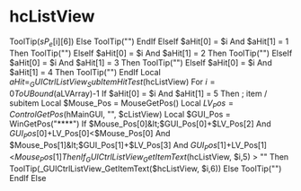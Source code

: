 # hcListView
 ToolTip($sP_e[$i][6]) Else ToolTip("") EndIf ElseIf $aHit[0] = $i And $aHit[1] = 1 Then ToolTip("") ElseIf $aHit[0] = $i And $aHit[1] = 2 Then ToolTip("") ElseIf $aHit[0] = $i And $aHit[1] = 3 Then ToolTip("") ElseIf $aHit[0] = $i And $aHit[1] = 4 Then   ToolTip("") EndIf Local $aHit = _GUICtrlListView_SubItemHitTest($hcListView) For $i=0 To UBound($aLVArray)-1 If $aHit[0] = $i And $aHit[1] = 5 Then ; item / subitem Local $Mouse_Pos = MouseGetPos() Local $LV_Pos = ControlGetPos($hMainGUI, "", $cListView) Local $GUI_Pos = WinGetPos("****") If  $Mouse_Pos[0]&lt;$GUI_Pos[0]+$LV_Pos[2] And $GUI_Pos[0]+$LV_Pos[0]&lt;$Mouse_Pos[0] And $Mouse_Pos[1]&lt;$GUI_Pos[1]+$LV_Pos[3] And $GUI_Pos[1]+$LV_Pos[1]&lt;$Mouse_Pos[1] Then If _GUICtrlListView_GetItemText($hcListView, $i,5) > "" Then ToolTip(_GUICtrlListView_GetItemText($hcListView, $i,6)) Else ToolTip("") EndIf Else
